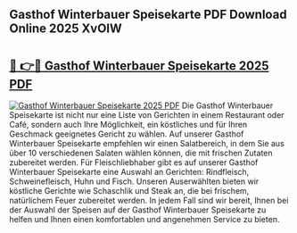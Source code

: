 ## Gasthof Winterbauer Speisekarte PDF Download Online 2025 XvOIW

# <h2><a href="http://gc8vos.nevu.top/?p=Gasthof+Winterbauer+Speisekarte">🔗 👉🔴 Gasthof Winterbauer Speisekarte 2025 PDF</a></h2>

[![Gasthof Winterbauer Speisekarte 2025 PDF](https://i.imgur.com/dBaPXMq.png)](http://gc8vos.nevu.top/?p=Gasthof+Winterbauer+Speisekarte)
Die Gasthof Winterbauer Speisekarte ist nicht nur eine Liste von Gerichten in einem Restaurant oder Café, sondern auch Ihre Möglichkeit, ein köstliches und für Ihren Geschmack geeignetes Gericht zu wählen. Auf unserer Gasthof Winterbauer Speisekarte empfehlen wir einen Salatbereich, in dem Sie aus über 10 verschiedenen Salaten wählen können, die mit frischen Zutaten zubereitet werden. Für Fleischliebhaber gibt es auf unserer Gasthof Winterbauer Speisekarte eine Auswahl an Gerichten: Rindfleisch, Schweinefleisch, Huhn und Fisch. Unseren Auserwählten bieten wir köstliche Gerichte wie Schaschlik und Steak an, die bei frischem, natürlichem Feuer zubereitet werden. In jedem Fall sind wir bereit, Ihnen bei der Auswahl der Speisen auf der Gasthof Winterbauer Speisekarte zu helfen und Ihnen einen komfortablen und angenehmen Service zu bieten.
